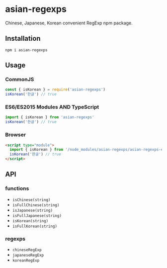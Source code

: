 # asian-regexps

Chinese, Japanese, Korean convenient RegExp npm package.

## Installation

```npm i asian-regexps```

## Usage

### CommonJS
```javascript
const { isKorean } = require('asian-regexps')
isKorean('한글') // true
```

### ES6/ES2015 Modules AND TypeScript
```typescript
import { isKorean } from 'asian-regexps'
isKorean('한글') // true
```

### Browser
```html
<script type="module">
  import { isKorean } from '/node_modules/asian-regexps/asian-regexps-esm.js'
  isKorean('한글') // true
</script>
```

## API

### functions

- `isChinese(string)`
- `isFullChinese(string)`
- `isJapanese(string)`
- `isFullJapanese(string)`
- `isKorean(string)`
- `isFullKorean(string)`

### regexps

- `chineseRegExp`
- `japaneseRegExp`
- `koreanRegExp`